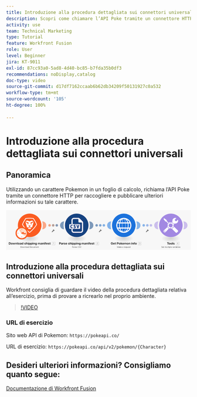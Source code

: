 ```yaml
---
title: Introduzione alla procedura dettagliata sui connettori universali
description: Scopri come chiamare l’API Poke tramite un connettore HTTP per raccogliere e pubblicare informazioni su un personaggio Pokemon, il tutto in [!DNL Adobe Workfront Fusion].
activity: use
team: Technical Marketing
type: Tutorial
feature: Workfront Fusion
role: User
level: Beginner
jira: KT-9011
exl-id: 87cc93a0-5ad8-4d40-bc85-b7fda35b0df3
recommendations: noDisplay,catalog
doc-type: video
source-git-commit: d17df7162ccaab6b62db34209f50131927c0a532
workflow-type: tm+mt
source-wordcount: '105'
ht-degree: 100%

---
```


# Introduzione alla procedura dettagliata sui connettori universali

## Panoramica

Utilizzando un carattere Pokemon in un foglio di calcolo, richiama l’API Poke tramite un connettore HTTP per raccogliere e pubblicare ulteriori informazioni su tale carattere.

![Immagine dello scenario Fusion](assets/universal-connectors-and-routing-1.png)

## Introduzione alla procedura dettagliata sui connettori universali

Workfront consiglia di guardare il video della procedura dettagliata relativa all’esercizio, prima di provare a ricrearlo nel proprio ambiente.

>[!VIDEO](https://video.tv.adobe.com/v/335270/?quality=12&learn=on&enablevpops)

### URL di esercizio

Sito web API di Pokemon: `https://pokeapi.co/`

URL di esercizio: `https://pokeapi.co/api/v2/pokemon/{Character}`


## Desideri ulteriori informazioni? Consigliamo quanto segue:

[Documentazione di Workfront Fusion](https://experienceleague.adobe.com/docs/workfront/using/adobe-workfront-fusion/workfront-fusion-2.html?lang=it)
